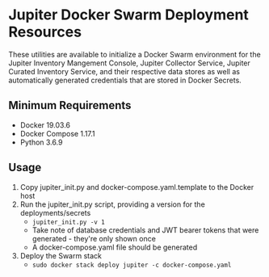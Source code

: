 # Jupiter Docker Swarm Deployment Resources

These utilities are available to initialize a Docker Swarm environment for the Jupiter Inventory Mangement Console, Jupiter Collector Service, Jupiter Curated Inventory Service, and their respective data stores as well as automatically generated credentials that are stored in Docker Secrets.

## Minimum Requirements
* Docker 19.03.6
* Docker Compose 1.17.1
* Python 3.6.9

## Usage
1. Copy jupiter_init.py and docker-compose.yaml.template to the Docker host
1. Run the jupiter_init.py script, providing a version for the deployments/secrets
   * `jupiter_init.py -v 1`
   * Take note of database credentials and JWT bearer tokens that were generated - they're only shown once
   * A docker-compose.yaml file should be generated
1. Deploy the Swarm stack
   * `sudo docker stack deploy jupiter -c docker-compose.yaml`
